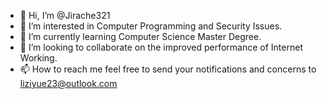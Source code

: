 - 👋 Hi, I’m @Jirache321
- 👀 I’m interested in Computer Programming and Security Issues.
- 🌱 I’m currently learning Computer Science Master Degree.
- 💞️ I’m looking to collaborate on the improved performance of Internet Working.
- 📫 How to reach me feel free to send your notifications and concerns to liziyue23@outlook.com

<!---
Jirache321/Jirache321 is a ✨ special ✨ repository because its `README.md` (this file) appears on your GitHub profile.
You can click the Preview link to take a look at your changes.
--->
